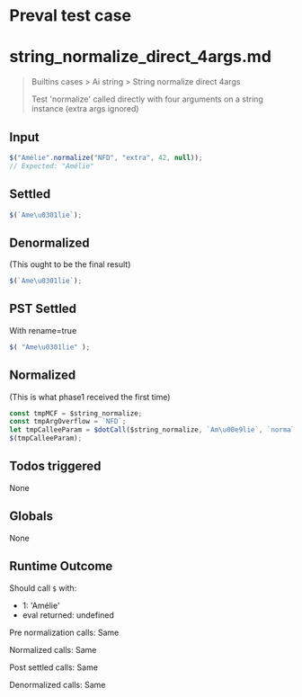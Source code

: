 # Preval test case

# string_normalize_direct_4args.md

> Builtins cases > Ai string > String normalize direct 4args
>
> Test 'normalize' called directly with four arguments on a string instance (extra args ignored)

## Input

`````js filename=intro
$("Amélie".normalize("NFD", "extra", 42, null));
// Expected: "Amélie"
`````


## Settled


`````js filename=intro
$(`Ame\u0301lie`);
`````


## Denormalized
(This ought to be the final result)

`````js filename=intro
$(`Ame\u0301lie`);
`````


## PST Settled
With rename=true

`````js filename=intro
$( "Ame\u0301lie" );
`````


## Normalized
(This is what phase1 received the first time)

`````js filename=intro
const tmpMCF = $string_normalize;
const tmpArgOverflow = `NFD`;
let tmpCalleeParam = $dotCall($string_normalize, `Am\u00e9lie`, `normalize`, tmpArgOverflow);
$(tmpCalleeParam);
`````


## Todos triggered


None


## Globals


None


## Runtime Outcome


Should call `$` with:
 - 1: 'Amélie'
 - eval returned: undefined

Pre normalization calls: Same

Normalized calls: Same

Post settled calls: Same

Denormalized calls: Same

